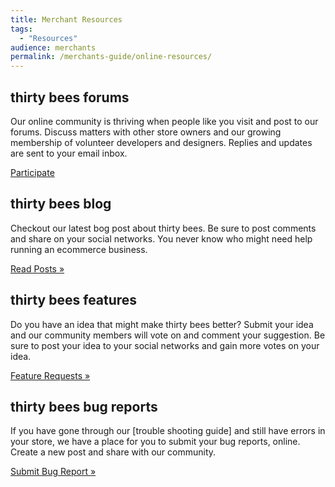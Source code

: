 ```yaml
---
title: Merchant Resources
tags:
  - "Resources"
audience: merchants
permalink: /merchants-guide/online-resources/
---
```

<div class="container-fluid">
	<div class="row">
		<div class="col-md-12">
			<div class="jumbotron">
				<h2>
					thirty bees forums
				</h2>
				<p>
					Our online community is thriving when people like you visit and post to our forums. Discuss matters with other store owners and our growing membership of volunteer developers and designers. Replies and updates are sent to your email inbox.
				</p>
				<p>
					<a class="btn btn-primary btn-large" href="https://forum.thirtybees.com/">Participate</a>
				</p>
			</div>
		</div>
	</div>
	<div class="row">
		<div class="col-md-4">
			<h2>
				thirty bees blog
			</h2>
			<p>
				Checkout our latest bog post about thirty bees. Be sure to post comments and share on your social networks. You never know who might need help running an ecommerce business.
			</p>
			<p>
				<a class="btn" href="https://thirtybees.com/blog/">Read Posts »</a>
			</p>
		</div>
		<div class="col-md-4">
			<h2>
				thirty bees features
			</h2>
			<p>
				Do you have an idea that might make thirty bees better? Submit your idea and our community members will vote on and comment your suggestion. Be sure to post your idea to your social networks and gain more votes on your idea.
			</p>
			<p>
				<a class="btn" href="https://thirtybees.com/feature-request/">Feature Requests »</a>
			</p>
		</div>
		<div class="col-md-4">
			<h2>
				thirty bees bug reports
			</h2>
			<p>
				If you have gone through our [trouble shooting guide] and still have errors in your store, we have a place for you to submit your bug reports, online. Create a new post and share with our community.
			</p>
			<p>
				<a class="btn" href="https://forum.thirtybees.com/category/10/bug-reports">Submit Bug Report »</a>
			</p>
		</div>
	</div>
</div>